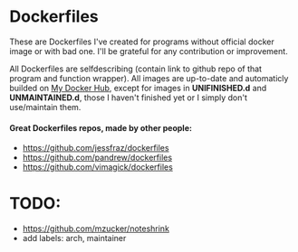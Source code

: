 # Dockerfiles
These are Dockerfiles I've created for programs without official docker image or with bad one. I'll be grateful for any contribution or improvement.

All Dockerfiles are selfdescribing (contain link to github repo of that program and function wrapper).
All images are up-to-date and automaticly builded on [My Docker Hub](https://hub.docker.com/u/ondrejmo), except for images in **UNIFINISHED.d** and **UNMAINTAINED.d**, those I haven't finished yet or I simply don't use/maintain them.

#### Great Dockerfiles repos, made by other people:
* https://github.com/jessfraz/dockerfiles
* https://github.com/pandrew/dockerfiles
* https://github.com/vimagick/dockerfiles

# TODO:
* https://github.com/mzucker/noteshrink
* add labels: arch, maintainer
